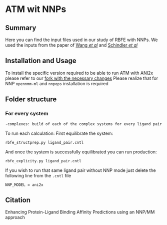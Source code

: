 # ATM wit NNPs
## Summary
Here you can find the input files used in our study of RBFE with NNPs. We used the inputs from the paper of [Wang _et al_](https://pubs.acs.org/doi/10.1021/ja512751q) and [Schindler _et al_](https://pubs.acs.org/doi/10.1021/acs.jcim.0c00900)

## Installation and Usage
To install the specific version required to be able to run ATM with ANI2x please refer to our [fork with the necessary changes](https://github.com/compsciencelab/AToM-OpenMM)
Please realize that for NNP `opennmm-ml` and `nnpops` installation is required
## Folder structure
### For every system
```
-complexes: build of each of the complex systems for every ligand pair
```
To run each calculation:
First equilibrate the system:

`rbfe_structprep.py ligand_pair.cntl`

And once the system is successfully equilibrated you can run production:

`rbfe_explicity.py ligand_pair.cntl`

If you wish to run that same ligand pair without NNP mode just delete the following line from the `.cntl` file

`NNP_MODEL = ani2x`

## Citation
Enhancing Protein-Ligand Binding Affinity Predictions using an NNP/MM approach
